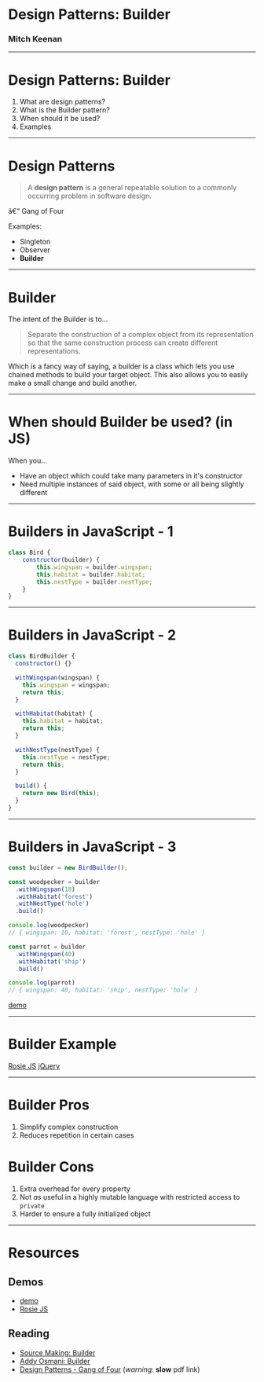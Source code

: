 <!-- _class: lead -->

# Design Patterns: Builder

### Mitch Keenan

---

# Design Patterns: Builder

1. What are design patterns?
2. What is the Builder pattern?
3. When should it be used?
4. Examples

---

# Design Patterns

> A **design pattern** is a general repeatable solution to a commonly occurring problem in software design.

â€“ Gang of Four

Examples:

* Singleton
* Observer
* **Builder**

---

# Builder

The intent of the Builder is to...

> Separate the construction of a complex object from its representation so that the same construction process can create different representations.

Which is a fancy way of saying, a builder is a class which lets you use chained methods to build your target object. This also allows you to easily make a small change and  build another.

---

# When should Builder be used? (in JS)

When you...

* Have an object which could take many parameters in it's constructor
* Need  multiple instances of said object,  with some or all being slightly different

---

# Builders in JavaScript - 1

```js
class Bird {
	constructor(builder) {
    	this.wingspan = builder.wingspan;
        this.habitat = builder.habitat;
        this.nestType = builder.nestType;
    }
}
```

---

# Builders in JavaScript - 2

```js
class BirdBuilder {
  constructor() {}

  withWingspan(wingspan) {
    this.wingspan = wingspan;
    return this;
  }

  withHabitat(habitat) {
    this.habitat = habitat;
    return this;
  }

  withNestType(nestType) {
    this.nestType = nestType;
    return this;
  }

  build() {
    return new Bird(this);
  }
}
```
---

# Builders in JavaScript - 3

```js
const builder = new BirdBuilder();

const woodpecker = builder
  .withWingspan(10)
  .withHabitat('forest')
  .withNestType('hole')
  .build()

console.log(woodpecker)
// { wingspan: 10, habitat: 'forest', nestType: 'hole' }

const parrot = builder
  .withWingspan(40)
  .withHabitat('ship')
  .build()

console.log(parrot)
// { wingspan: 40, habitat: 'ship', nestType: 'hole' }
```

[demo](https://repl.it/repls/LuxuriousShamefulPolygons)

---

# Builder Example

[Rosie JS](https://github.com/rosiejs/rosie)
[jQuery](https://addyosmani.com/resources/essentialjsdesignpatterns/book/#builderpatternjquery)

---

# Builder Pros

1. Simplify complex construction
2. Reduces repetition in certain cases

# Builder Cons

1. Extra overhead for every property
2. Not _as_ useful in a highly mutable language with restricted access to `private`
3. Harder to ensure a fully initialized object

---

# Resources

## Demos

* [demo](https://repl.it/repls/LuxuriousShamefulPolygons)
* [Rosie JS](https://github.com/rosiejs/rosie)

## Reading

* [Source Making: Builder](https://sourcemaking.com/design_patterns/singleton)
* [Addy Osmani: Builder](https://addyosmani.com/resources/essentialjsdesignpatterns/book/#builderpatternjquery)
* [Design Patterns - Gang of Four](http://www.uml.org.cn/c++/pdf/DesignPatterns.pdf) (*warning*: **slow** pdf link)
